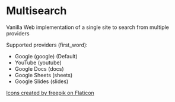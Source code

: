 # Multisearch
Vanilla Web implementation of a single site to search from multiple providers

Supported providers (first_word):
- Google (google) (Default)
- YouTube (youtube)
- Google Docs (docs)
- Google Sheets (sheets)
- Google Slides (slides)

[Icons created by freepik on Flaticon](https://www.flaticon.com/authors/freepik)
